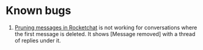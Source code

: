 # Known bugs

1. [Pruning messages in Rocketchat](https://github.com/cookiemonster/rijkslounge.nl/blob/main/bugs/rocketchat/pruning-bug.gif?raw=true) is not working for conversations where the first message is deleted. It shows  [Message removed] with a thread of replies under it.



